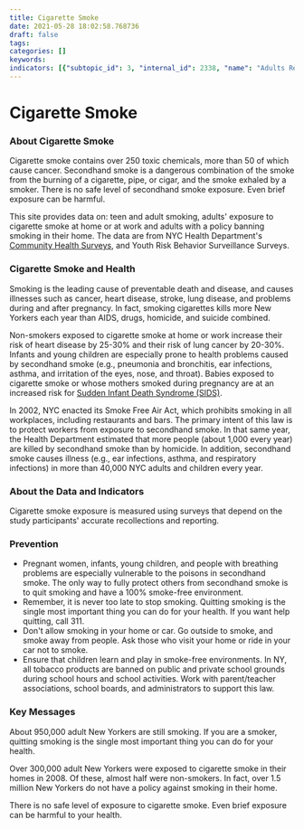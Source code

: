 ```yaml
---
title: Cigarette Smoke
date: 2021-05-28 18:02:58.768736
draft: false
tags: 
categories: []
keywords: 
indicators: [{"subtopic_id": 3, "internal_id": 2338, "name": "Adults Reporting Secondhand Smoke at Home from Outside Sources", "URL": "https://a816-dohbesp.nyc.gov/IndicatorPublic/VisualizationData.aspx?id=2338,719b87,3,Summarize"}, {"subtopic_id": 3, "internal_id": 2020, "name": "Adults Reporting Secondhand Smoke at Work", "URL": "https://a816-dohbesp.nyc.gov/IndicatorPublic/VisualizationData.aspx?id=2020,719b87,3,Summarize"}, {"subtopic_id": 3, "internal_id": 2017, "name": "Adults without a Smoke-Free Home Policy", "URL": "https://a816-dohbesp.nyc.gov/IndicatorPublic/VisualizationData.aspx?id=2017,719b87,3,Summarize"}, {"subtopic_id": 3, "internal_id": 2019, "name": "Cigarette Smoking among Adults", "URL": "https://a816-dohbesp.nyc.gov/IndicatorPublic/VisualizationData.aspx?id=2019,719b87,3,Summarize"}, {"subtopic_id": 3, "internal_id": 2021, "name": "Cigarette Smoking among Youths", "URL": "https://a816-dohbesp.nyc.gov/IndicatorPublic/VisualizationData.aspx?id=2021,719b87,3,Summarize"}]
---
```

# Cigarette Smoke
### About Cigarette Smoke


Cigarette smoke contains over 250 toxic chemicals, more than 50 of which cause cancer. Secondhand smoke is a dangerous combination of the smoke from the burning of a cigarette, pipe, or cigar, and the smoke exhaled by a smoker. There is no safe level of secondhand smoke exposure. Even brief exposure can be harmful.


This site provides data on: teen and adult smoking, adults' exposure to cigarette smoke at home or at work and adults with a policy banning smoking in their home. The data are from NYC Health Department's [Community Health Surveys](http://www1.nyc.gov/site/doh/data/data-sets/community-health-survey.page), and Youth Risk Behavior Surveillance Surveys. 


### Cigarette Smoke and Health


Smoking is the leading cause of preventable death and disease, and causes illnesses such as cancer, heart disease, stroke, lung disease, and problems during and after pregnancy. In fact, smoking cigarettes kills more New Yorkers each year than AIDS, drugs, homicide, and suicide combined.  
  
Non-smokers exposed to cigarette smoke at home or work increase their risk of heart disease by 25-30% and their risk of lung cancer by 20-30%. Infants and young children are especially prone to health problems caused by secondhand smoke (e.g., pneumonia and bronchitis, ear infections, asthma, and irritation of the eyes, nose, and throat). Babies exposed to cigarette smoke or whose mothers smoked during pregnancy are at an increased risk for [Sudden Infant Death Syndrome (SIDS)](http://a816-dohbesp.nyc.gov/IndicatorPublic/Glossary.aspx#Sudden_Infant_Death_Syndrome).  
  
In 2002, NYC enacted its Smoke Free Air Act, which prohibits smoking in all workplaces, including restaurants and bars. The primary intent of this law is to protect workers from exposure to secondhand smoke. In that same year, the Health Department estimated that more people (about 1,000 every year) are killed by secondhand smoke than by homicide. In addition, secondhand smoke causes illness (e.g., ear infections, asthma, and respiratory infections) in more than 40,000 NYC adults and children every year.


### About the Data and Indicators


Cigarette smoke exposure is measured using surveys that depend on the study participants' accurate recollections and reporting.


### Prevention


* Pregnant women, infants, young children, and people with breathing problems are especially vulnerable to the poisons in secondhand smoke. The only way to fully protect others from secondhand smoke is to quit smoking and have a 100% smoke-free environment.
* Remember, it is never too late to stop smoking. Quitting smoking is the single most important thing you can do for your health. If you want help quitting, call 311.
* Don't allow smoking in your home or car. Go outside to smoke, and smoke away from people. Ask those who visit your home or ride in your car not to smoke.
* Ensure that children learn and play in smoke-free environments. In NY, all tobacco products are banned on public and private school grounds during school hours and school activities. Work with parent/teacher associations, school boards, and administrators to support this law.


### Key Messages


About 950,000 adult New Yorkers are still smoking. If you are a smoker, quitting smoking is the single most important thing you can do for your health.  
  
Over 300,000 adult New Yorkers were exposed to cigarette smoke in their homes in 2008. Of these, almost half were non-smokers. In fact, over 1.5 million New Yorkers do not have a policy against smoking in their home.  
  
There is no safe level of exposure to cigarette smoke. Even brief exposure can be harmful to your health.


